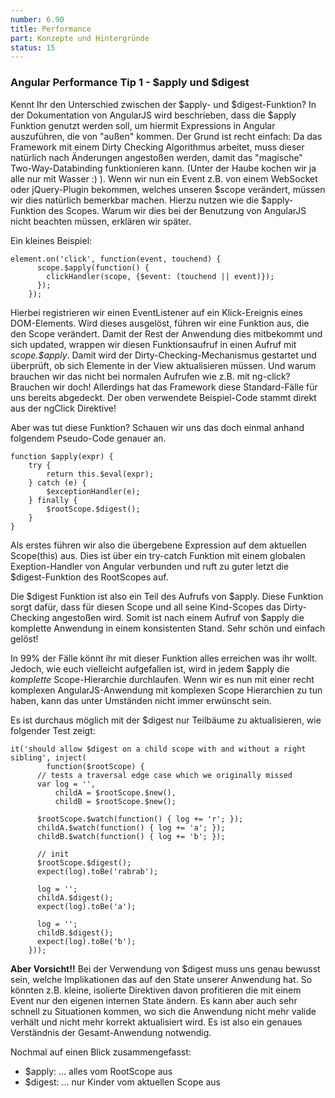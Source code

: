 ```yaml
---
number: 6.90
title: Performance
part: Konzepte und Hintergründe
status: 15
---
```


### Angular Performance Tip 1 - $apply und $digest

Kennt Ihr den Unterschied zwischen der $apply- und $digest-Funktion?
In der Dokumentation von AngularJS wird beschrieben, dass die $apply Funktion genutzt werden soll, um hiermit Expressions in Angular auszuführen, die von "außen" kommen.
Der Grund ist recht einfach: Da das Framework mit einem Dirty Checking Algorithmus arbeitet, muss dieser natürlich nach Änderungen angestoßen werden, damit das "magische" Two-Way-Databinding funktionieren kann. (Unter der Haube kochen wir ja alle nur mit Wasser :) ). Wenn wir nun ein Event z.B. von einem WebSocket oder jQuery-Plugin bekommen, welches unseren $scope verändert, müssen wir dies natürlich bemerkbar machen. Hierzu nutzen wie die $apply-Funktion des Scopes. Warum wir dies bei der Benutzung von AngularJS nicht beachten müssen, erklären wir später.

Ein kleines Beispiel:

    element.on('click', function(event, touchend) {
          scope.$apply(function() {
            clickHandler(scope, {$event: (touchend || event)});
          });
        });

Hierbei registrieren wir einen EventListener auf ein Klick-Ereignis eines DOM-Elements. Wird dieses ausgelöst, führen wir eine Funktion aus, die den Scope verändert. Damit der Rest der Anwendung dies mitbekommt und sich updated, wrappen wir diesen Funktionsaufruf in einen Aufruf mit *scope.$apply*. Damit wird der Dirty-Checking-Mechanismus gestartet und überprüft, ob sich Elemente in der View aktualisieren müssen. Und warum brauchen wir das nicht bei normalen Aufrufen wie z.B. mit ng-click? Brauchen wir doch! Allerdings hat das Framework diese Standard-Fälle für uns bereits abgedeckt. Der oben verwendete Beispiel-Code stammt direkt aus der ngClick Direktive!

Aber was tut diese Funktion? Schauen wir uns das doch einmal anhand folgendem Pseudo-Code genauer an.

    function $apply(expr) {
        try {
            return this.$eval(expr);
        } catch (e) {
            $exceptionHandler(e);
        } finally {
            $rootScope.$digest();
        }
    }

Als erstes führen wir also die übergebene Expression auf dem aktuellen Scope(this) aus. Dies ist über ein try-catch Funktion mit einem globalen Exeption-Handler von Angular verbunden und ruft zu guter letzt die $digest-Funktion des RootScopes auf.

Die $digest Funktion ist also ein Teil des Aufrufs von $apply. Diese Funktion sorgt dafür, dass für diesen Scope und all seine Kind-Scopes das Dirty-Checking angestoßen wird. Somit ist nach einem Aufruf von $apply die komplette Anwendung in einem konsistenten Stand. Sehr schön und einfach gelöst!

In 99% der Fälle könnt ihr mit dieser Funktion alles erreichen was ihr wollt. Jedoch, wie euch vielleicht aufgefallen ist, wird in jedem $apply die *komplette* Scope-Hierarchie durchlaufen. Wenn wir es nun mit einer recht komplexen AngularJS-Anwendung mit komplexen Scope Hierarchien zu tun haben, kann das unter Umständen nicht immer erwünscht sein.

Es ist durchaus möglich mit der $digest nur Teilbäume zu aktualisieren, wie folgender Test zeigt:

    it('should allow $digest on a child scope with and without a right sibling', inject(
            function($rootScope) {
          // tests a traversal edge case which we originally missed
          var log = '',
              childA = $rootScope.$new(),
              childB = $rootScope.$new();

          $rootScope.$watch(function() { log += 'r'; });
          childA.$watch(function() { log += 'a'; });
          childB.$watch(function() { log += 'b'; });

          // init
          $rootScope.$digest();
          expect(log).toBe('rabrab');

          log = '';
          childA.$digest();
          expect(log).toBe('a');

          log = '';
          childB.$digest();
          expect(log).toBe('b');
        }));

**Aber Vorsicht!!** Bei der Verwendung von $digest muss uns genau bewusst sein, welche Implikationen das auf den State unserer Anwendung hat. So könnten z.B. kleine, isolierte Direktiven davon profitieren die mit einem Event nur den eigenen internen State ändern. Es kann aber auch sehr schnell zu Situationen kommen, wo sich die Anwendung nicht mehr valide verhält und nicht mehr korrekt aktualisiert wird. Es ist also ein genaues Verständnis der Gesamt-Anwendung notwendig.

Nochmal auf einen Blick zusammengefasst:

* $apply: … alles vom RootScope aus
* $digest: … nur Kinder vom aktuellen Scope aus
